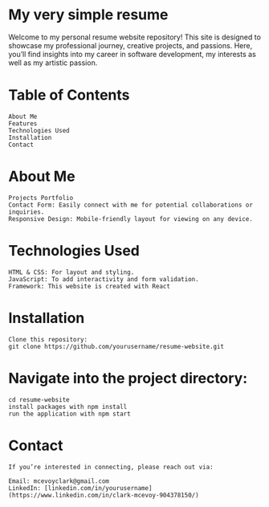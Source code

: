 # My very simple resume

Welcome to my personal resume website repository! This site is designed to showcase my professional journey, creative projects, and passions. 
Here, you’ll find insights into my career in software development, my interests as well as my artistic passion.

# Table of Contents

    About Me
    Features
    Technologies Used
    Installation
    Contact

# About Me

    Projects Portfolio
    Contact Form: Easily connect with me for potential collaborations or inquiries.
    Responsive Design: Mobile-friendly layout for viewing on any device.

# Technologies Used

    HTML & CSS: For layout and styling.
    JavaScript: To add interactivity and form validation.
    Framework: This website is created with React
    
# Installation

    Clone this repository:
    git clone https://github.com/yourusername/resume-website.git

# Navigate into the project directory:

    cd resume-website
    install packages with npm install
    run the application with npm start

# Contact

    If you’re interested in connecting, please reach out via:

    Email: mcevoyclark@gmail.com
    LinkedIn: [linkedin.com/in/yourusername](https://www.linkedin.com/in/clark-mcevoy-904378150/)
